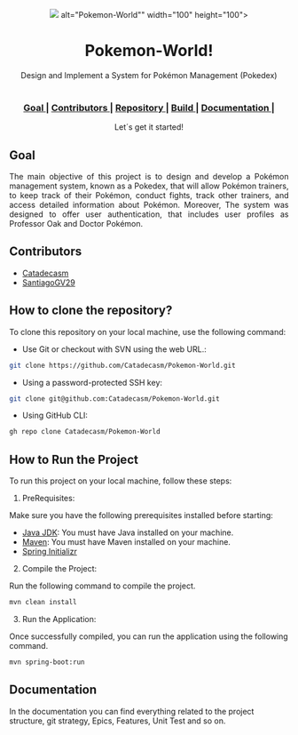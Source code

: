 <p align="center"><img src="Pokemon-World\PokemonDemo\src\main\java\com\example\pokemondemo\documentation/images\viewavatar.png"> alt="Pokemon-World"" width="100" height="100"></p>
<h1 align="center">Pokemon-World!</h1>

<div align="center">
  Design and Implement a System for Pokémon Management (Pokedex) <br>
</div>
<br>
<div align="center">
  <h3>
     <a href="#Goal">
      Goal
    </a>
    <span> | </span>
	    <a href="#Contributors">
      Contributors
    </a>
    <span> | </span>
	    <a href="#features">
      Repository
    </a>
    <span> | </span>
	    <a href="#How to clone the repository?">
      Build
    </a>
    <span> | </span>
	    <a href="#How to Run the Project">
      Documentation
    </a>
    <span> | </span>
</h3>
</div>
<div align="center">
 Let´s get it started!
</div>

## Goal

<div align="justify">
The main objective of this project is to design and develop a Pokémon management system, known as a Pokedex, that will allow Pokémon trainers, to keep track of their Pokémon, conduct fights, track other trainers, and access detailed information about Pokémon. Moreover, The system was designed to offer user authentication, that includes user profiles as Professor Oak and Doctor Pokémon.
</div>

## Contributors
- [Catadecasm](https://github.com/Catadecasm)
- [SantiagoGV29](https://github.com/SantiagoGV29)

## How to clone the repository?
To clone this repository on your local machine, use the following command:

- Use Git or checkout with SVN using the web URL.:

```bash
git clone https://github.com/Catadecasm/Pokemon-World.git
```

- Using a password-protected SSH key:

```bash
git clone git@github.com:Catadecasm/Pokemon-World.git
```

- Using GitHub CLI:

```bash
gh repo clone Catadecasm/Pokemon-World
```

## How to Run the Project

To run this project on your local machine, follow these steps:

1. PreRequisites:

Make sure you have the following prerequisites installed before starting:

- [Java JDK](https://www.oracle.com/co/java/technologies/downloads/): You must have Java installed on your machine.
- [Maven](https://maven.apache.org/): You must have Maven installed on your machine.
- [Spring Initializr](https://start.spring.io/)

2. Compile the Project:

Run the following command to compile the project.

```bash
mvn clean install
```

3. Run the Application:

Once successfully compiled, you can run the application using the following command.

```bash
mvn spring-boot:run
```

## Documentation

In the documentation you can find everything related to the project structure, git strategy, Epics, Features, Unit Test and so on. 
